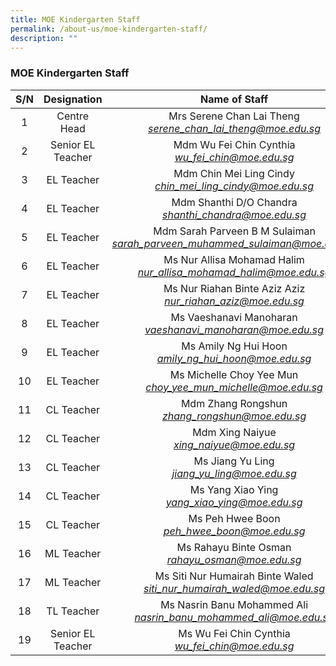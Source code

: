 ```yaml
---
title: MOE Kindergarten Staff
permalink: /about-us/moe-kindergarten-staff/
description: ""
---
```

### MOE Kindergarten Staff

| S/N 	| Designation 	| Name of Staff 	|
|:---:	|:---:	|:---:	|
|  1 	| Centre Head  	| Mrs Serene Chan Lai Theng<br>_[serene_chan_lai_theng@moe.edu.sg](mailto:serene_chan_lai_theng@moe.edu.sg)_  	|
| 2 	| Senior EL Teacher 	| Mdm Wu Fei Chin Cynthia<br>_[wu_fei_chin@moe.edu.sg](mailto:wu_fei_chin@moe.edu.sg)_ 	|
| 3 	| EL Teacher 	| Mdm Chin Mei Ling Cindy<br>_[chin_mei_ling_cindy@moe.edu.sg](mailto:chin_mei_ling_cindy@moe.edu.sg)_ 	|
| 4 	| EL Teacher 	| Mdm Shanthi D/O Chandra<br>_[shanthi_chandra@moe.edu.sg](mailto:shanthi_chandra@moe.edu.sg)_ 	|
| 5 	| EL Teacher 	| Mdm Sarah Parveen B M Sulaiman<br>_[sarah_parveen_muhammed_sulaiman@moe.edu.sg](mailto:sarah_parveen_muhammed_sulaiman@moe.edu.sg)_ 	|
| 6 	| EL Teacher 	| Ms Nur Allisa Mohamad Halim<br>_[nur_allisa_mohamad_halim@moe.edu.sg](mailto:nur_allisa_mohamad_halim@moe.edu.sg)_ 	|
| 7 	| EL Teacher 	| Ms Nur Riahan Binte Aziz Aziz<br>_[nur_riahan_aziz@moe.edu.sg](mailto:nur_riahan_aziz@moe.edu.sg)_ 	|
| 8 	| EL Teacher 	| Ms Vaeshanavi Manoharan<br>_[vaeshanavi_manoharan@moe.edu.sg](mailto:vaeshanavi_manoharan@moe.edu.sg)_ 	|
| 9 	| EL Teacher 	| Ms Amily Ng Hui Hoon<br>_[amily_ng_hui_hoon@moe.edu.sg](mailto:amily_ng_hui_hoon@moe.edu.sg)_ 	|
| 10 	| EL Teacher 	| Ms Michelle Choy Yee Mun<br>_[choy_yee_mun_michelle@moe.edu.sg](mailto:choy_yee_mun_michelle@moe.edu.sg)_ 	|
| 11 	| CL Teacher 	| Mdm Zhang Rongshun<br>_[zhang_rongshun@moe.edu.sg](mailto:zhang_rongshun@moe.edu.sg)_ 	|
| 12 	| CL Teacher 	| Mdm Xing Naiyue<br>_[xing_naiyue@moe.edu.sg](mailto:xing_naiyue@moe.edu.sg)_ 	|
| 13 	| CL Teacher 	| Ms Jiang Yu Ling<br>_[jiang_yu_ling@moe.edu.sg](mailto:jiang_yu_ling@moe.edu.sg)_ 	|
| 14 	| CL Teacher 	| Ms Yang Xiao Ying<br>_[yang_xiao_ying@moe.edu.sg](mailto:yang_xiao_ying@moe.edu.sg)_ 	|
| 15  	| CL Teacher  	| Ms Peh Hwee Boon<br>_[peh_hwee_boon@moe.edu.sg](mailto:peh_hwee_boon@moe.edu.sg)_ 	|
| 16 	| ML Teacher 	| Ms Rahayu Binte Osman<br>_[rahayu_osman@moe.edu.sg](mailto:rahayu_osman@moe.edu.sg)_  	|
| 17 	| ML Teacher 	| Ms Siti Nur Humairah Binte Waled<br>_[siti_nur_humairah_waled@moe.edu.sg](mailto:siti_nur_humairah_waled@moe.edu.sg)_ 	|
| 18 	| TL Teacher 	| Ms Nasrin Banu Mohammed Ali<br>_[nasrin_banu_mohammed_ali@moe.edu.sg](mailto:nasrin_banu_mohammed_ali@moe.edu.sg)_ 	|
| 19  	| Senior EL Teacher 	| Ms Wu Fei Chin Cynthia<br>_[wu_fei_chin@moe.edu.sg](mailto:wu_fei_chin@moe.edu.sg)_ 	|
